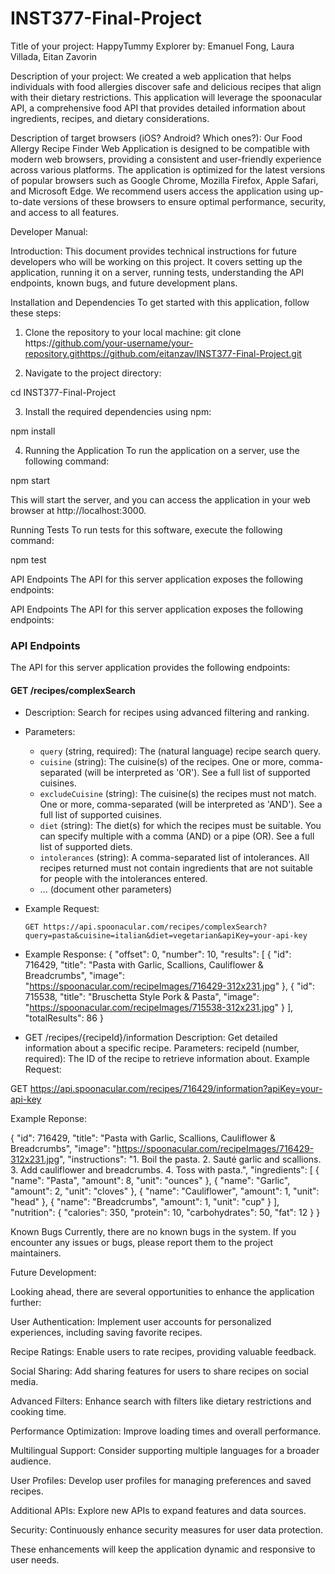 # INST377-Final-Project

Title of your project: 
  HappyTummy Explorer
by: Emanuel Fong, Laura Villada, Eitan Zavorin

Description of your project: We created a web application that helps individuals with food allergies discover safe and delicious recipes that align with their dietary restrictions. This application will leverage the spoonacular API, a comprehensive food API that provides detailed information about ingredients, recipes, and dietary considerations.

Description of target browsers (iOS? Android? Which ones?): Our Food Allergy Recipe Finder Web Application is designed to be compatible with modern web browsers, providing a consistent and user-friendly experience across various platforms. The application is optimized for the latest versions of popular browsers such as Google Chrome, Mozilla Firefox, Apple Safari, and Microsoft Edge. We recommend users access the application using up-to-date versions of these browsers to ensure optimal performance, security, and access to all features. 

Developer Manual: 

Introduction:
This document provides technical instructions for future developers who will be working on this project. It covers setting up the application, running it on a server, running tests, understanding the API endpoints, known bugs, and future development plans.

Installation and Dependencies
To get started with this application, follow these steps:

1. Clone the repository to your local machine:
git clone https:/[/github.com/your-username/your-repository.git](https://github.com/eitanzav/INST377-Final-Project.git)https://github.com/eitanzav/INST377-Final-Project.git

2. Navigate to the project directory:

  cd INST377-Final-Project

3. Install the required dependencies using npm:

  npm install

4. Running the Application
To run the application on a server, use the following command:

  npm start

This will start the server, and you can access the application in your web browser at http://localhost:3000.

Running Tests
To run tests for this software, execute the following command:

  npm test


API Endpoints
The API for this server application exposes the following endpoints:

API Endpoints
The API for this server application exposes the following endpoints:

### API Endpoints

The API for this server application provides the following endpoints:

#### GET /recipes/complexSearch

- Description: Search for recipes using advanced filtering and ranking.
- Parameters:
  - `query` (string, required): The (natural language) recipe search query.
  - `cuisine` (string): The cuisine(s) of the recipes. One or more, comma-separated (will be interpreted as 'OR'). See a full list of supported cuisines.
  - `excludeCuisine` (string): The cuisine(s) the recipes must not match. One or more, comma-separated (will be interpreted as 'AND'). See a full list of supported cuisines.
  - `diet` (string): The diet(s) for which the recipes must be suitable. You can specify multiple with a comma (AND) or a pipe (OR). See a full list of supported diets.
  - `intolerances` (string): A comma-separated list of intolerances. All recipes returned must not contain ingredients that are not suitable for people with the intolerances entered.
  - ... (document other parameters)
- Example Request:
  ```http
  GET https://api.spoonacular.com/recipes/complexSearch?query=pasta&cuisine=italian&diet=vegetarian&apiKey=your-api-key
- Example Response:
{
    "offset": 0,
    "number": 10,
    "results": [
        {
            "id": 716429,
            "title": "Pasta with Garlic, Scallions, Cauliflower & Breadcrumbs",
            "image": "https://spoonacular.com/recipeImages/716429-312x231.jpg"
        },
        {
            "id": 715538,
            "title": "Bruschetta Style Pork & Pasta",
            "image": "https://spoonacular.com/recipeImages/715538-312x231.jpg"
        }
    ],
    "totalResults": 86
}



- GET /recipes/{recipeId}/information
Description: Get detailed information about a specific recipe.
Parameters:
recipeId (number, required): The ID of the recipe to retrieve information about.
Example Request:


GET https://api.spoonacular.com/recipes/716429/information?apiKey=your-api-key

Example Reponse: 

{
    "id": 716429,
    "title": "Pasta with Garlic, Scallions, Cauliflower & Breadcrumbs",
    "image": "https://spoonacular.com/recipeImages/716429-312x231.jpg",
    "instructions": "1. Boil the pasta. 2. Sauté garlic and scallions. 3. Add cauliflower and breadcrumbs. 4. Toss with pasta.",
    "ingredients": [
        {
            "name": "Pasta",
            "amount": 8,
            "unit": "ounces"
        },
        {
            "name": "Garlic",
            "amount": 2,
            "unit": "cloves"
        },
        {
            "name": "Cauliflower",
            "amount": 1,
            "unit": "head"
        },
        {
            "name": "Breadcrumbs",
            "amount": 1,
            "unit": "cup"
        }
    ],
    "nutrition": {
        "calories": 350,
        "protein": 10,
        "carbohydrates": 50,
        "fat": 12
    }
}



Known Bugs
Currently, there are no known bugs in the system. If you encounter any issues or bugs, please report them to the project maintainers.


Future Development:

  Looking ahead, there are several opportunities to enhance the application further:
  
  User Authentication: Implement user accounts for personalized experiences, including saving favorite recipes.
  
  Recipe Ratings: Enable users to rate recipes, providing valuable feedback.
  
  Social Sharing: Add sharing features for users to share recipes on social media.
  
  Advanced Filters: Enhance search with filters like dietary restrictions and cooking time.
  
  Performance Optimization: Improve loading times and overall performance.
  
  Multilingual Support: Consider supporting multiple languages for a broader audience.
  
  User Profiles: Develop user profiles for managing preferences and saved recipes.
  
  Additional APIs: Explore new APIs to expand features and data sources.
  
  Security: Continuously enhance security measures for user data protection.
  
  These enhancements will keep the application dynamic and responsive to user needs.



